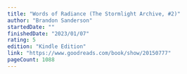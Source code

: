 ```yaml
---
title: "Words of Radiance (The Stormlight Archive, #2)"
author: "Brandon Sanderson"
startedDate: ""
finishedDate: "2023/01/07"
rating: 5
edition: "Kindle Edition"
link: "https://www.goodreads.com/book/show/20150777"
pageCount: 1088
---
```



